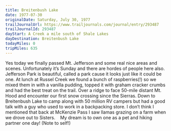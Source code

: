 ```yaml
---
title: Breitenbush Lake
date: 1977-07-30
originalDate: Saturday, July 30, 1977
trailJournalUrl: https://www.trailjournals.com/journal/entry/293487
trailJournalId: 293487
dayStart: A Creek a mile south of Shale Lakes
dayDestination: Breitenbush Lake
todayMiles: 0
tripMiles: 635
---
```

Yes today we finally passed Mt. Jefferson and some real nice areas and scenes. Unfortunately it’s Sunday and there are hordes of people here also. Jefferson Park is beautiful, called a park cause it looks just like it could be one. At lunch at Russel Creek we found a bunch of raspberries(!) so we mixed them in with a vanilla pudding, topped it with graham cracker crumbs and had the best treat on the trail. Over a ridge to face 50-mile distant Mt. Hood and encounter our first snow crossing since the Sierras. Down to Breitenbush Lake to camp along with 50 million RV campers but had a good talk with a guy who used to work in a backpacking store. I don’t think I mentioned that back at McKenzie Pass I saw llamas grazing on a farm when we drove out to Sisters.    My dream is to own one as a pet and hiking partner one day! (Note to self!)
